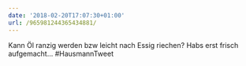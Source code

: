 ```yaml
---
date: '2018-02-20T17:07:30+01:00'
url: /965981244365434881/
---
```

Kann Öl ranzig werden bzw leicht nach Essig riechen? Habs erst frisch aufgemacht... #HausmannTweet

